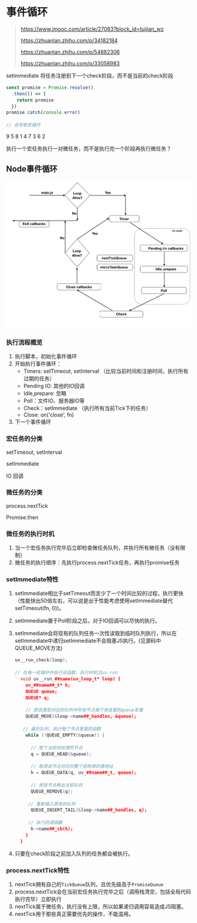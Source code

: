 # 事件循环

> https://www.imooc.com/article/27083?block_id=tuijian_wz
>
> https://zhuanlan.zhihu.com/p/34182184
>
> https://zhuanlan.zhihu.com/p/54882306
>
> https://zhuanlan.zhihu.com/p/33058983

setimmediate 将任务注册到下一个check阶段，而不是当前的check阶段

```js
const promise = Promise.resolve()
  .then(() => {
    return promise
  })
promise.catch(console.error)

// 会导致死循环
```

9 5 8 1 4 7 3 6 2

执行一个宏任务执行一对微任务，而不是执行完一个阶段再执行微任务？

## Node事件循环

![nodejs event loop workflow](../../../images/JavaScript/5adae2480001f9c120241598.jpg)

### 执行流程概览

1. 执行脚本，初始化事件循环
2. 开始执行事件循环：
   - Timers: setTimeout, setInterval （比较当前时间和注册时间，执行所有过期的任务）
   - Pending IO: 其他的IO回调
   - Idle,prepare: 忽略
   - Poll：文件IO、服务器IO等
   - Check：setImmediate （执行所有当前Tick下的任务）
   - Close: on('close', fn)
3. 下一个事件循环

### 宏任务的分类

setTimeout, setInterval

setImmediate

IO 回调

### 微任务的分类

process.nextTick

Promise.then

### 微任务的执行时机

1. 当一个宏任务执行完毕后立即检查微任务队列，并执行所有微任务（没有限制）
2. 微任务的执行顺序：先执行process.nextTick任务，再执行promise任务

### setImmediate特性

1. setImmediate相比于setTimeout而言少了一个时间比较的过程，执行更快（性能快出50倍左右，可以说是出于性能考虑使用setImmediate替代setTimeout(fn, 0))。

2. setImmediate置于Poll阶段之后，对于IO回调可以尽快的执行。

3. setImmediate会将现有的队列任务一次性读取到临时队列执行，所以在setImmediate中递归setImmediate不会阻塞JS执行。(见源码中QUEUE_MOVE方法)

   ```c++
   uv__run_check(loop);
   
   // 在每一轮循环中执行该函数，执行时机见uv_run
     void uv__run_##name(uv_loop_t* loop) {                                      \
       uv_##name##_t* h;                                                         \
       QUEUE queue;                                                              \
       QUEUE* q;                                                                 \
   
       // 把该类型对应的队列中所有节点摘下来挂载到queue变量
       QUEUE_MOVE(&loop->name##_handles, &queue);                                \
   
      // 遍历队列，执行每个节点里面的函数
       while (!QUEUE_EMPTY(&queue)) {                                            \
   
         // 取下当前待处理的节点
         q = QUEUE_HEAD(&queue);                                                 \
   
         // 取得该节点对应的整个结构体的基地址
         h = QUEUE_DATA(q, uv_##name##_t, queue);                                \
   
         // 把该节点移出当前队列
         QUEUE_REMOVE(q);                                                        \
   
        // 重新插入原来的队列
         QUEUE_INSERT_TAIL(&loop->name##_handles, q);                            \
   
        // 执行回调函数
         h->name##_cb(h);                                                        \
       }                                                                         \
     }
   ```

4. 只要在check阶段之前加入队列的任务都会被执行。

### process.nextTick特性

1. nextTick拥有自己的`TickQueue`队列，且优先级高于`PromiseQueue`
2. process.nextTick会在当前宏任务执行完毕之后（调用栈清空，包括全局代码执行完毕）立即执行
3. nextTick属于微任务，执行没有上限，所以如果递归调用容易造成JS阻塞。
4. nextTick用于那些真正需要优先的操作，不能滥用。





